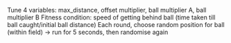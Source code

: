 Tune 4 variables: max_distance, offset multiplier, ball multiplier A, ball multiplier B
Fitness condition: speed of getting behind ball (time taken till ball caught/initial ball distance)
Each round, choose random position for ball (within field) -> run for 5 seconds, then randomise again